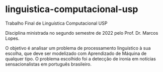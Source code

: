 # linguistica-computacional-usp
Trabalho Final de Linguística Computacional USP

Disciplina ministrada no segundo semestre de 2022 pelo Prof. Dr. Marcos Lopes.

O objetivo é analisar um problema de processamento linguístico à sua escolha, que deve ser modelizado com Aprendizado de Máquina de qualquer tipo. O problema escolhido foi a detecção de ironia em notícias sensacionalistas em português brasileiro.
